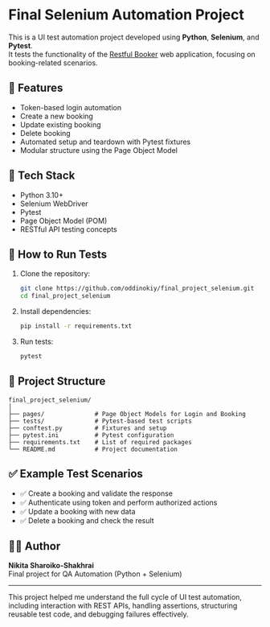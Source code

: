 
# Final Selenium Automation Project

This is a UI test automation project developed using **Python**, **Selenium**, and **Pytest**.  
It tests the functionality of the [Restful Booker](https://restful-booker.herokuapp.com) web application, focusing on booking-related scenarios.

## 📌 Features
- Token-based login automation
- Create a new booking
- Update existing booking
- Delete booking
- Automated setup and teardown with Pytest fixtures
- Modular structure using the Page Object Model

## 🧰 Tech Stack
- Python 3.10+
- Selenium WebDriver
- Pytest
- Page Object Model (POM)
- RESTful API testing concepts

## 🚀 How to Run Tests

1. Clone the repository:
   ```bash
   git clone https://github.com/oddinokiy/final_project_selenium.git
   cd final_project_selenium
   ```

2. Install dependencies:
   ```bash
   pip install -r requirements.txt
   ```

3. Run tests:
   ```bash
   pytest
   ```

## 📂 Project Structure

```
final_project_selenium/
│
├── pages/              # Page Object Models for Login and Booking
├── tests/              # Pytest-based test scripts
├── conftest.py         # Fixtures and setup
├── pytest.ini          # Pytest configuration
├── requirements.txt    # List of required packages
└── README.md           # Project documentation
```

## ✅ Example Test Scenarios
- ✅ Create a booking and validate the response
- ✅ Authenticate using token and perform authorized actions
- ✅ Update a booking with new data
- ✅ Delete a booking and check the result

## 👨‍💻 Author
**Nikita Sharoiko-Shakhrai**  
Final project for QA Automation (Python + Selenium)

---

This project helped me understand the full cycle of UI test automation, including interaction with REST APIs, handling assertions, structuring reusable test code, and debugging failures effectively.
